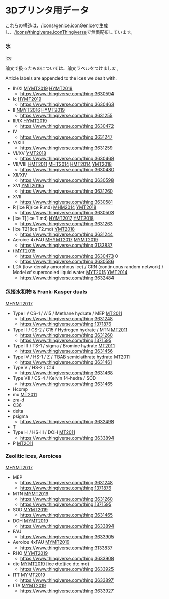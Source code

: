 # 3Dプリンタ用データ

[](https://gyazo.com/936aabbe84fa478443890bae6d78a875)

これらの構造は、[/icons/genice.icon](/icons/genice.icon.md)[GenIce](GenIce.md)で生成し、[/icons/thingiverse.icon](/icons/thingiverse.icon.md)[Thingiverse](https://thingiverse.com)で無償配布しています。





### 氷

[ice](ice.md)

論文で扱ったものについては、論文ラベルをつけました。

Article labels are appended to the ices we dealt with.

* Ih/XI [MYMT2019](MYMT2019.md) [HYMT2019](HYMT2019.md)
  * https://www.thingiverse.com/thing:3630594
* Ic [HYMT2019](HYMT2019.md)
  * https://www.thingiverse.com/thing:3630463
* II [NMYT2016](NMYT2016.md) [HYMT2019](HYMT2019.md)
  * https://www.thingiverse.com/thing:3631255
* III/IX [HYMT2019](HYMT2019.md)
  * https://www.thingiverse.com/thing:3630472
* IV
  * https://www.thingiverse.com/thing:3631247
* V/XIII
  * https://www.thingiverse.com/thing:3631259
* VI/XV [YMT2018](YMT2018.md)
  * https://www.thingiverse.com/thing:3630468
* VII/VIII [HMT2011](HMT2011.md) [MHT2014](MHT2014.md) [HMT2014](HMT2014.md) [YMT2018](YMT2018.md)
  * https://www.thingiverse.com/thing:3630480
* XII/XIV
  * https://www.thingiverse.com/thing:3630598
* XVI [YMT2016a](YMT2016a.md)
  * https://www.thingiverse.com/thing:3631260
* XVII
  * https://www.thingiverse.com/thing:3630581
* R [ice R](ice R.md)  [MHM2014](MHM2014.md) [YMT2018](YMT2018.md)
  * https://www.thingiverse.com/thing:3630503
* [ice T](ice T.md) [HYMT2017](HYMT2017.md) [YMT2018](YMT2018.md)
  * https://www.thingiverse.com/thing:3631263
* [ice T2](ice T2.md)  [YMT2018](YMT2018.md)
  * https://www.thingiverse.com/thing:3631244
* Aeroice 4xFAU [MHYMT2017](MHYMT2017.md) [MYMT2019](MYMT2019.md)
  * https://www.thingiverse.com/thing:3133837
* i  [MYT2015](MYT2015.md)
  * https://www.thingiverse.com/thing:3630473
0 
  * https://www.thingiverse.com/thing:3630586
* LDA (low-density amorphous ice) / CRN (continuous random network) / Model of supercooled liquid water [MYT2015](MYT2015.md) [YMT2014](YMT2014.md)
  * https://www.thingiverse.com/thing:3632484


### 包接水和物 & Frank-Kasper duals

[MHYMT2017](MHYMT2017.md)

* Type I / CS-1 / A15 / Methane hydrate / MEP [MT2011](MT2011.md)
  * https://www.thingiverse.com/thing:3631248
  * https://www.thingiverse.com/thing:1371876
* Type II / CS-2 / C15 / Hydrogen hydrate / MTN [MT2011](MT2011.md)
  * https://www.thingiverse.com/thing:3631260 
  * https://www.thingiverse.com/thing:1371595
* Type III / TS-1 / sigma / Bromine hydrate  [MT2011](MT2011.md)
  * https://www.thingiverse.com/thing:3631456
* Type IV / HS-1 / Z / TBAB semiclathrate hydrate [MT2011](MT2011.md)
  * https://www.thingiverse.com/thing:3631461
* Type V / HS-2 / C14
  * https://www.thingiverse.com/thing:3631468
* Type VII / CS-4 / Kelvin 14-hedra / SOD
  * https://www.thingiverse.com/thing:3631465
* Hcomp
* mu [MT2011](MT2011.md)
* zra-d
* C36
* delta
* psigma
  * https://www.thingiverse.com/thing:3632498
* T
* Type H / HS-III / DOH  [MT2011](MT2011.md)
  * https://www.thingiverse.com/thing:3633894
* P  [MT2011](MT2011.md)


### Zeolitic ices, Aeroices

[MHYMT2017](MHYMT2017.md)

* MEP
  * https://www.thingiverse.com/thing:3631248
  * https://www.thingiverse.com/thing:1371876
* MTN [MYMT2019](MYMT2019.md)
  * https://www.thingiverse.com/thing:3631260 
  * https://www.thingiverse.com/thing:1371595
* SOD [MYMT2019](MYMT2019.md)
  * https://www.thingiverse.com/thing:3631465
* DOH [MYMT2019](MYMT2019.md)
  * https://www.thingiverse.com/thing:3633894
* FAU
  * https://www.thingiverse.com/thing:3633905
* Aeroice 4xFAU [MYMT2019](MYMT2019.md)
  * https://www.thingiverse.com/thing:3133837
* RHO [MYMT2019](MYMT2019.md)
  * https://www.thingiverse.com/thing:3633908
* dtc [MYMT2019](MYMT2019.md) [ice dtc](ice dtc.md)
  * https://www.thingiverse.com/thing:3633925
* ITT [MYMT2019](MYMT2019.md)
  * https://www.thingiverse.com/thing:3633897
* LTA [MYMT2019](MYMT2019.md)
  * https://www.thingiverse.com/thing:3633927




